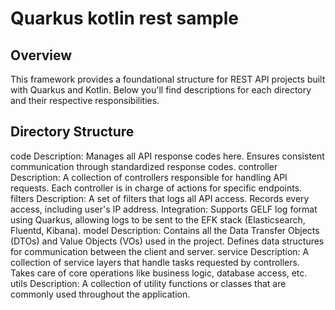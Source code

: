 # Quarkus kotlin rest sample
## Overview
This framework provides a foundational structure for REST API projects built with Quarkus and Kotlin. Below you'll find descriptions for each directory and their respective responsibilities.

## Directory Structure
code
Description: Manages all API response codes here. Ensures consistent communication through standardized response codes.
controller
Description: A collection of controllers responsible for handling API requests. Each controller is in charge of actions for specific endpoints.
filters
Description: A set of filters that logs all API access. Records every access, including user's IP address.
Integration: Supports GELF log format using Quarkus, allowing logs to be sent to the EFK stack (Elasticsearch, Fluentd, Kibana).
model
Description: Contains all the Data Transfer Objects (DTOs) and Value Objects (VOs) used in the project. Defines data structures for communication between the client and server.
service
Description: A collection of service layers that handle tasks requested by controllers. Takes care of core operations like business logic, database access, etc.
utils
Description: A collection of utility functions or classes that are commonly used throughout the application.

